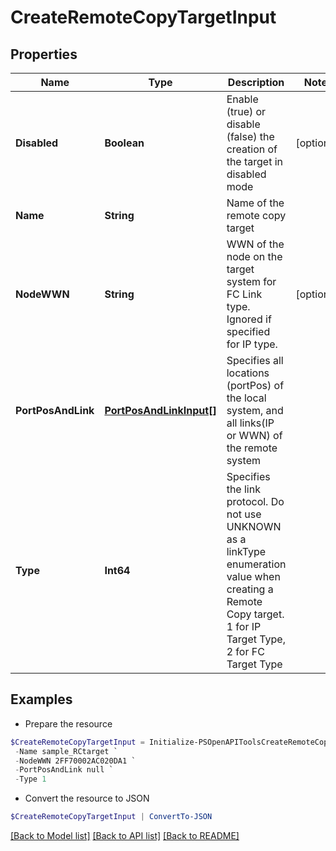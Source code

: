 # CreateRemoteCopyTargetInput
## Properties

Name | Type | Description | Notes
------------ | ------------- | ------------- | -------------
**Disabled** | **Boolean** | Enable (true) or disable (false) the creation of the target in disabled mode | [optional] 
**Name** | **String** | Name of the remote copy target | 
**NodeWWN** | **String** | WWN of the node on the target system for FC Link type. Ignored if specified for IP type. | [optional] 
**PortPosAndLink** | [**PortPosAndLinkInput[]**](PortPosAndLinkInput.md) | Specifies all locations (portPos) of the local system, and all links(IP or WWN) of the remote system | 
**Type** | **Int64** | Specifies the link protocol. Do not use UNKNOWN as a linkType enumeration value when creating a Remote Copy target. 1 for IP Target Type, 2 for FC Target Type | 

## Examples

- Prepare the resource
```powershell
$CreateRemoteCopyTargetInput = Initialize-PSOpenAPIToolsCreateRemoteCopyTargetInput  -Disabled true `
 -Name sample_RCtarget `
 -NodeWWN 2FF70002AC020DA1 `
 -PortPosAndLink null `
 -Type 1
```

- Convert the resource to JSON
```powershell
$CreateRemoteCopyTargetInput | ConvertTo-JSON
```

[[Back to Model list]](../README.md#documentation-for-models) [[Back to API list]](../README.md#documentation-for-api-endpoints) [[Back to README]](../README.md)

